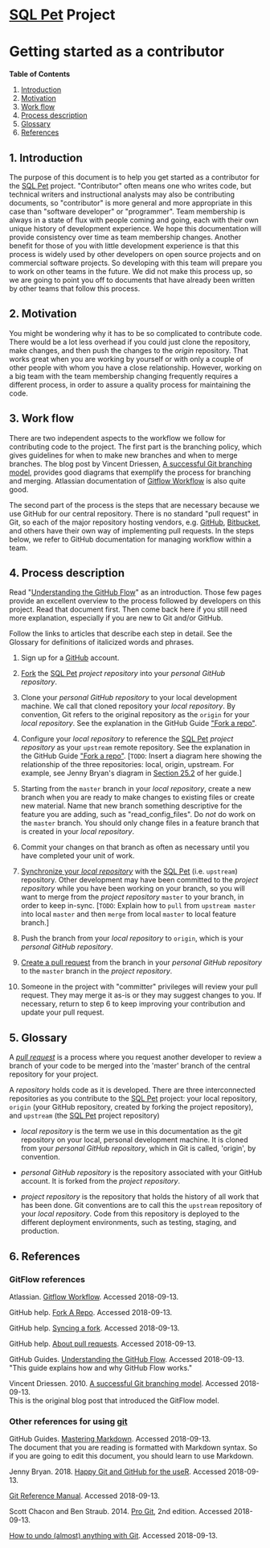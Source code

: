 # [SQL Pet](https://github.com/smithjd/sql-pet/) Project
# Getting started as a contributor

**Table of Contents**

1. <a href="#introduction">Introduction</a><br>
1. <a href="#motivation">Motivation</a><br>
1. <a href="#workflow">Work flow</a><br>
1. <a href="#process">Process description</a><br>
1. <a href="#glossary">Glossary</a><br>
1. <a href="#references">References</a>

## <a name="introduction">1. Introduction</a>
The purpose of this document is to help you get started as a contributor for the [SQL Pet](https://github.com/smithjd/sql-pet/) project. "Contributor" often means one who writes code, but technical writers and instructional analysts may also be contributing documents, so "contributor" is more general and more appropriate in this case than "software developer" or "programmer". Team membership is always in a state of flux with people coming and going, each with their own unique history of development experience. We hope this documentation will provide consistency over time as team membership changes. Another benefit for those of you with little development experience is that this process is widely used by other developers on open source projects and on commercial software projects. So developing with this team will prepare you to work on other teams in the future. We did not make this process up, so we are going to point you off to documents that have already been written by other teams that follow this process.

## <a name="motivation">2. Motivation</a>

You might be wondering why it has to be so complicated to contribute code. There would be a lot less overhead if you could just clone the repository, make changes, and then push the changes to the _origin_ repository. That works great when you are working by yourself or with only a couple of other people with whom you have a close relationship. However, working on a big team with the team membership changing frequently requires a different process, in order to assure a quality process for maintaining the code.

## <a name="workflow">3. Work flow</a>

There are two independent aspects to the workflow we follow for contributing code to the project. The first part is the branching policy, which gives guidelines for when to make new branches and when to merge branches. The blog post by Vincent Driessen, [A successful Git branching model](http://nvie.com/posts/a-successful-git-branching-model/), provides good diagrams that exemplify the process for branching and merging. Atlassian documentation of [Gitflow Workflow](https://www.atlassian.com/git/tutorials/comparing-workflows/gitflow-workflow) is also quite good.

The second part of the process is the steps that are necessary because we use GitHub for our central repository. There is no standard "pull request" in Git, so each of the major repository hosting vendors, e.g. [GitHub](https://github.com/), [Bitbucket](https://bitbucket.org/), and others have their own way of implementing pull requests. In the steps below, we refer to GitHub documentation for managing workflow within a team.

## <a name="process">4. Process description</a>

Read "[Understanding the GitHub Flow](https://guides.github.com/introduction/flow/)" as an introduction. Those few pages provide an excellent overview to the process followed by developers on this project. Read that document first. Then come back here if you still need more explanation, especially if you are new to Git and/or GitHub.

Follow the links to articles that describe each step in detail. See the Glossary for definitions of italicized words and phrases.

1. Sign up for a [GitHub](https://github.com/) account.

2. [Fork](https://help.github.com/articles/fork-a-repo/) the [SQL Pet](https://github.com/smithjd/sql-pet/) _project repository_ into your _personal GitHub repository_.

3. Clone your _personal GitHub repository_ to your local development machine. We call that cloned repository your _local repository_. By convention, Git refers to the original repository as the `origin` for your _local repository_. See the explanation in the GitHub Guide ["Fork a repo"](https://help.github.com/articles/fork-a-repo/).

4. Configure your _local repository_ to reference the [SQL Pet](https://github.com/smithjd/sql-pet/) _project repository_ as your `upstream` remote repository. See the explanation in the GitHub Guide ["Fork a repo"](https://help.github.com/articles/fork-a-repo/). [`TODO`: Insert a diagram here showing the relationship of the three repositories: local, origin, upstream. For example, see Jenny Bryan's diagram in [Section 25.2](http://happygitwithr.com/fork.html) of her guide.]

5. Starting from the `master` branch in your _local repository_, create a new branch when you are ready to make changes to existing files or create new material. Name that new branch something descriptive for the feature you are adding, such as "read_config_files". Do _not_ do work on the `master` branch. You should only change files in a feature branch that is created in your _local repository_.

6. Commit your changes on that branch as often as necessary until you have completed your unit of work.

7. [Synchronize your _local repository_](https://help.github.com/articles/syncing-a-fork/) with the [SQL Pet](https://github.com/smithjd/sql-pet/) (i.e. `upstream`) repository. Other development may have been committed to the _project repository_ while you have been working on your branch, so you will want to merge from the _project repository_ `master` to your branch, in order to keep in-sync. [`TODO`: Explain how to `pull` from `upstream master` into local `master` and then `merge` from local `master` to local feature branch.]

8. Push the branch from your _local repository_ to `origin`, which is your _personal GitHub repository_.

9. [Create a pull request](https://help.github.com/articles/using-pull-requests/) from the branch in your _personal GitHub repository_ to the `master` branch in the _project repository_.

10. Someone in the project with "committer" privileges will review your pull request. They may merge it as-is or they may suggest changes to you. If necessary, return to step 6 to keep improving your contribution and update your pull request.

## <a name="glossary">5. Glossary</a>

A _[pull request](https://help.github.com/articles/using-pull-requests/)_ is a process where you request another developer to review a branch of your code to be merged into the 'master' branch of the central repository for your project.

A _repository_ holds code as it is developed. There are three interconnected repositories as you contribute to the [SQL Pet](https://github.com/smithjd/sql-pet/) project: your local repository, `origin` (your GitHub repository, created by forking the project repository), and `upstream` (the [SQL Pet](https://github.com/smithjd/sql-pet/) project repository)

* _local repository_ is the term we use in this documentation as the git repository on your local, personal development machine. It is cloned from your _personal GitHub repository_, which in Git is called, 'origin', by convention.

* _personal GitHub repository_ is the repository associated with your GitHub account. It is forked from the _project repository_.

* _project repository_ is the repository that holds the history of all work that has been done. Git conventions are to call this the `upstream` repository of your _local repository_. Code from this repository is deployed to the different deployment environments, such as testing, staging, and production.

## <a name="references">6. References</a>

### GitFlow references
Atlassian. [Gitflow Workflow](https://www.atlassian.com/git/tutorials/comparing-workflows/gitflow-workflow). Accessed 2018-09-13.

GitHub help. [Fork A Repo](https://help.github.com/articles/fork-a-repo/). Accessed 2018-09-13.

GitHub help. [Syncing a fork](https://help.github.com/articles/syncing-a-fork/). Accessed 2018-09-13.

GitHub help. [About pull requests](https://help.github.com/articles/using-pull-requests/). Accessed 2018-09-13.

GitHub Guides. [Understanding the GitHub Flow](https://guides.github.com/introduction/flow/). Accessed 2018-09-13.<br>"This guide explains how and why GitHub Flow works."

Vincent Driessen. 2010. [A successful Git branching model](http://nvie.com/posts/a-successful-git-branching-model/). Accessed 2018-09-13.<br>This is the original blog post that introduced the GitFlow model.

### Other references for using [git](https://git-scm.com/)
GitHub Guides. [Mastering Markdown](https://guides.github.com/features/mastering-markdown/). Accessed 2018-09-13.<br>The document that you are reading is formatted with Markdown syntax. So if you are going to edit this document, you should learn to use Markdown.

Jenny Bryan. 2018. [Happy Git and GitHub for the useR](http://happygitwithr.com/). Accessed 2018-09-13.

[Git Reference Manual](https://git-scm.com/docs). Accessed 2018-09-13.

Scott Chacon and Ben Straub. 2014. [Pro Git](https://git-scm.com/book/en/), 2nd edition. Accessed 2018-09-13.

[How to undo (almost) anything with Git](https://github.com/blog/2019-how-to-undo-almost-anything-with-git). Accessed 2018-09-13.
